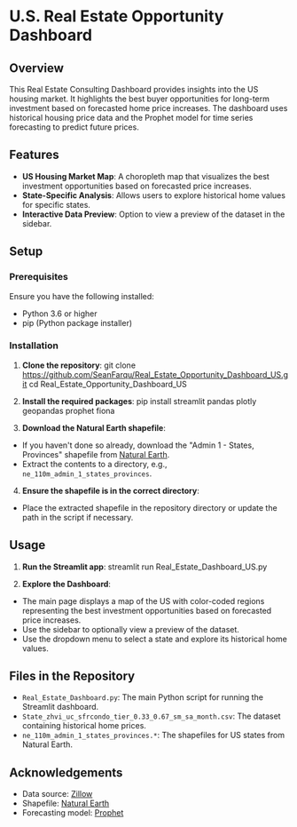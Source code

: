 # U.S. Real Estate Opportunity Dashboard

## Overview

This Real Estate Consulting Dashboard provides insights into the US housing market. It highlights the best buyer opportunities for long-term investment based on forecasted home price increases. The dashboard uses historical housing price data and the Prophet model for time series forecasting to predict future prices.

## Features

- **US Housing Market Map**: A choropleth map that visualizes the best investment opportunities based on forecasted price increases.
- **State-Specific Analysis**: Allows users to explore historical home values for specific states.
- **Interactive Data Preview**: Option to view a preview of the dataset in the sidebar.

## Setup

### Prerequisites

Ensure you have the following installed:
- Python 3.6 or higher
- pip (Python package installer)

### Installation

1. **Clone the repository**:
git clone https://github.com/SeanFarqu/Real_Estate_Opportunity_Dashboard_US.git
cd Real_Estate_Opportunity_Dashboard_US

2. **Install the required packages**:
pip install streamlit pandas plotly geopandas prophet fiona

3. **Download the Natural Earth shapefile**:
- If you haven't done so already, download the "Admin 1 - States, Provinces" shapefile from [Natural Earth](https://www.naturalearthdata.com/downloads/110m-cultural-vectors/).
- Extract the contents to a directory, e.g., `ne_110m_admin_1_states_provinces`.

4. **Ensure the shapefile is in the correct directory**:
- Place the extracted shapefile in the repository directory or update the path in the script if necessary.

## Usage

1. **Run the Streamlit app**:
streamlit run Real_Estate_Dashboard_US.py

2. **Explore the Dashboard**:
- The main page displays a map of the US with color-coded regions representing the best investment opportunities based on forecasted price increases.
- Use the sidebar to optionally view a preview of the dataset.
- Use the dropdown menu to select a state and explore its historical home values.

## Files in the Repository

- `Real_Estate_Dashboard.py`: The main Python script for running the Streamlit dashboard.
- `State_zhvi_uc_sfrcondo_tier_0.33_0.67_sm_sa_month.csv`: The dataset containing historical home prices.
- `ne_110m_admin_1_states_provinces.*`: The shapefiles for US states from Natural Earth.

## Acknowledgements

- Data source: [Zillow](https://www.zillow.com/research/data/)
- Shapefile: [Natural Earth](https://www.naturalearthdata.com/downloads/110m-cultural-vectors/)
- Forecasting model: [Prophet](https://facebook.github.io/prophet/)
